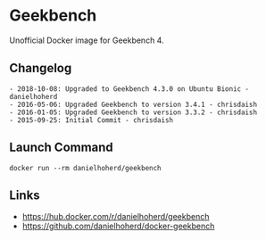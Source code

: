 # Geekbench

Unofficial Docker image for Geekbench 4.

## Changelog

```
- 2018-10-08: Upgraded to Geekbench 4.3.0 on Ubuntu Bionic - danielhoherd
- 2016-05-06: Upgraded Geekbench to version 3.4.1 - chrisdaish
- 2016-01-05: Upgraded Geekbench to version 3.3.2 - chrisdaish
- 2015-09-25: Initial Commit - chrisdaish
```

## Launch Command

```
docker run --rm danielhoherd/geekbench
```

## Links

- <https://hub.docker.com/r/danielhoherd/geekbench>
- <https://github.com/danielhoherd/docker-geekbench>
